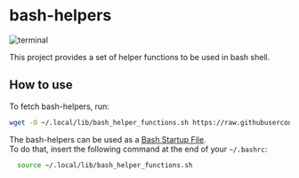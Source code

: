 # bash-helpers

![terminal](https://upload.wikimedia.org/wikipedia/commons/8/82/Gnu-bash-logo.svg)

This project provides a set of helper functions to be used in bash shell.  

## How to use

To fetch bash-helpers, run:

```bash
wget -O ~/.local/lib/bash_helper_functions.sh https://raw.githubusercontent.com/alanlivio/bash-helpers/master/bash_helper_functions.sh
```

The bash-helpers can be used as a [Bash Startup File](https://www.gnu.org/software/bash/manual/html_node/Bash-Startup-Files.html).  
To do that, insert the following command at the end of your `~/.bashrc`:

```bash
  source ~/.local/lib/bash_helper_functions.sh
```
